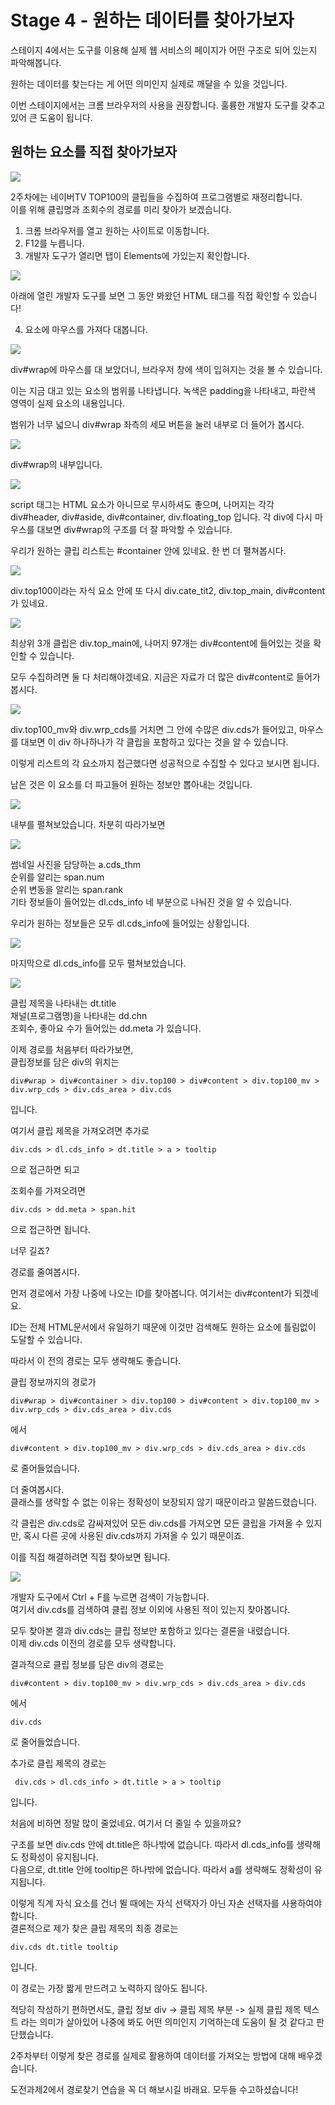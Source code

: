 # Stage 4 - 원하는 데이터를 찾아가보자

스테이지 4에서는 도구를 이용해 실제 웹 서비스의 페이지가 어떤 구조로 되어 있는지 파악해봅니다.

원하는 데이터를 찾는다는 게 어떤 의미인지 실제로 깨달을 수 있을 것입니다.

이번 스테이지에서는 크롬 브라우저의 사용을 권장합니다. 훌륭한 개발자 도구를 갖추고 있어 큰 도움이 됩니다.

## 원하는 요소를 직접 찾아가보자

![](../.gitbook/assets/image-6.png)

2주차에는 네이버TV TOP100의 클립들을 수집하여 프로그램별로 재정리합니다.  
이를 위해 클립명과 조회수의 경로를 미리 찾아가 보겠습니다.





1. 크롬 브라우저를 열고 원하는 사이트로 이동합니다.
2. F12를 누릅니다.
3. 개발자 도구가 열리면 탭이 Elements에 가있는지 확인합니다.

![](../.gitbook/assets/image-10.png)

아래에 열린 개발자 도구를 보면 그 동안 봐왔던 HTML 태그를 직접 확인할 수 있습니다!





4. 요소에 마우스를 가져다 대봅니다.

![](../.gitbook/assets/image-24.png)

div\#wrap에 마우스를 대 보았더니, 브라우저 창에 색이 입혀지는 것을 볼 수 있습니다.

이는 지금 대고 있는 요소의 범위를 나타냅니다. 녹색은 padding을 나타내고, 파란색 영역이 실제 요소의 내용입니다.

범위가 너무 넓으니 div\#wrap 좌측의 세모 버튼을 눌러 내부로 더 들어가 봅시다.





![](../.gitbook/assets/image-29.png)

div\#wrap의 내부입니다.

![](../.gitbook/assets/image%20%289%29.png)

script 태그는 HTML 요소가 아니므로 무시하셔도 좋으며, 나머지는 각각 div\#header, div\#aside, div\#container, div.floating\_top 입니다. 각 div에 다시 마우스를 대보면 div\#wrap의 구조를 더 잘 파악할 수 있습니다.

우리가 원하는 클립 리스트는 \#container 안에 있네요. 한 번 더 펼쳐봅시다.





![](../.gitbook/assets/image-39.png)

div.top100이라는 자식 요소 안에 또 다시 div.cate\_tit2, div.top\_main, div\#content가 있네요.

![](../.gitbook/assets/image%20%2810%29.png)

최상위 3개 클립은 div.top\_main에, 나머지 97개는 div\#content에 들어있는 것을 확인할 수 있습니다.

모두 수집하려면 둘 다 처리해야겠네요. 지금은 자료가 더 많은 div\#content로 들어가봅시다.





![](../.gitbook/assets/image-19.png)

div.top100\_mv와 div.wrp\_cds를 거치면 그 안에 수많은 div.cds가 들어있고, 마우스를 대보면 이 div 하나하나가 각 클립을 포함하고 있다는 것을 알 수 있습니다.

이렇게 리스트의 각 요소까지 접근했다면 성공적으로 수집할 수 있다고 보시면 됩니다.

남은 것은 이 요소를 더 파고들어 원하는 정보만 뽑아내는 것입니다.





![](../.gitbook/assets/image-3.png)

내부를 펼쳐보았습니다. 차분히 따라가보면

![](../.gitbook/assets/image%20%2819%29.png)

썸네일 사진을 담당하는 a.cds\_thm  
순위를 알리는 span.num  
순위 변동을 알리는 span.rank  
기타 정보들이 들어있는 dl.cds\_info 네 부분으로 나눠진 것을 알 수 있습니다.

우리가 원하는 정보들은 모두 dl.cds\_info에 들어있는 상황입니다.





![](../.gitbook/assets/image-8.png)

마지막으로 dl.cds\_info를 모두 펼쳐보았습니다.

![](../.gitbook/assets/image%20%2812%29.png)

클립 제목을 나타내는 dt.title  
채널\(프로그램명\)을 나타내는 dd.chn  
조회수, 좋아요 수가 들어있는 dd.meta 가 있습니다.





이제 경로를 처음부터 따라가보면,  
클립정보를 담은 div의 위치는

```text
div#wrap > div#container > div.top100 > div#content > div.top100_mv > div.wrp_cds > div.cds_area > div.cds 
```

입니다.

여기서 클립 제목을 가져오려면 추가로

```text
div.cds > dl.cds_info > dt.title > a > tooltip
```

으로 접근하면 되고

조회수를 가져오려면

```text
div.cds > dd.meta > span.hit 
```

으로 접근하면 됩니다.



너무 길죠?

경로를 줄여봅시다.

먼저 경로에서 가장 나중에 나오는 ID를 찾아봅니다. 여기서는 div\#content가 되겠네요.

ID는 전체 HTML문서에서 유일하기 때문에 이것만 검색해도 원하는 요소에 틀림없이 도달할 수 있습니다.

따라서 이 전의 경로는 모두 생략해도 좋습니다.

클립 정보까지의 경로가

```text
div#wrap > div#container > div.top100 > div#content > div.top100_mv > div.wrp_cds > div.cds_area > div.cds 
```

에서

```text
div#content > div.top100_mv > div.wrp_cds > div.cds_area > div.cds 
```

로 줄어들었습니다.



더 줄여봅시다.  
클래스를 생략할 수 없는 이유는 정확성이 보장되지 않기 때문이라고 말씀드렸습니다.

각 클립은 div.cds로 감싸져있어 모든 div.cds를 가져오면 모든 클립을 가져올 수 있지만, 혹시 다른 곳에 사용된 div.cds까지 가져올 수 있기 때문이죠.

이를 직접 해결하려면 직접 찾아보면 됩니다.

![](../.gitbook/assets/image-1.png)

개발자 도구에서 Ctrl + F를 누르면 검색이 가능합니다.   
여기서 div.cds를 검색하여 클립 정보 이외에 사용된 적이 있는지 찾아봅니다.

모두 찾아본 결과 div.cds는 클립 정보만 포함하고 있다는 결론을 내렸습니다.   
이제 div.cds 이전의 경로를 모두 생략합니다.

결과적으로 클립 정보를 담은 div의 경로는

```text
div#content > div.top100_mv > div.wrp_cds > div.cds_area > div.cds 
```

에서

```text
div.cds
```

로 줄어들었습니다.



추가로 클립 제목의 경로는

```text
 div.cds > dl.cds_info > dt.title > a > tooltip
```

입니다.

  
처음에 비하면 정말 많이 줄었네요. 여기서 더 줄일 수 있을까요?

구조를 보면 div.cds 안에 dt.title은 하나밖에 없습니다. 따라서 dl.cds\_info를 생략해도 정확성이 유지됩니다.  
다음으로, dt.title 안에 tooltip은 하나밖에 없습니다. 따라서 a를 생략해도 정확성이 유지됩니다.

이렇게 직계 자식 요소를 건너 뛸 때에는 자식 선택자가 아닌 자손 선택자를 사용하여야 합니다.  
결론적으로 제가 찾은 클립 제목의 최종 경로는

```text
div.cds dt.title tooltip 
```

입니다.



이 경로는 가장 짧게 만드려고 노력하지 않아도 됩니다.

적당히 작성하기 편하면서도, 클립 정보 div -&gt; 클립 제목 부분 -&gt; 실제 클립 제목 텍스트 라는 의미가 살아있어 나중에 봐도 어떤 의미인지 기억하는데 도움이 될 것 같다고 판단했습니다.



2주차부터 이렇게 찾은 경로를 실제로 활용하여 데이터를 가져오는 방법에 대해 배우겠습니다.

도전과제2에서 경로찾기 연습을 꼭 더 해보시길 바래요. 모두들 수고하셨습니다!

